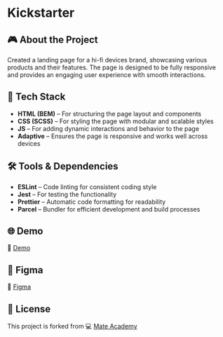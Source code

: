 # Kickstarter

## 🎮 About the Project
Created a landing page for a hi-fi devices brand, showcasing various products and their features. The page is designed to be fully responsive and provides an engaging user experience with smooth interactions.

## 🚀 Tech Stack
- **HTML (BEM)** – For structuring the page layout and components
- **CSS (SCSS)** – For styling the page with modular and scalable styles
- **JS** – For adding dynamic interactions and behavior to the page
- **Adaptive** – Ensures the page is responsive and works well across devices

## 🛠️ Tools & Dependencies
- **ESLint** – Code linting for consistent coding style  
- **Jest** – For testing the functionality  
- **Prettier** – Automatic code formatting for readability  
- **Parcel** – Bundler for efficient development and build processes  

## 🌐 Demo
🔗 [Demo](https://AndriiZakharenko.github.io/kickstarter/)

## 🎨 Figma
🔗 [Figma](https://www.figma.com/file/Ujp7bCFuvuJlkn8TSbQPSZ/%E2%84%9611-(kickstarter)?node-id=19655%3A33)

## 📜 License
This project is forked from 💻 [Mate Academy](https://github.com/mate-academy/Kickstarter)
